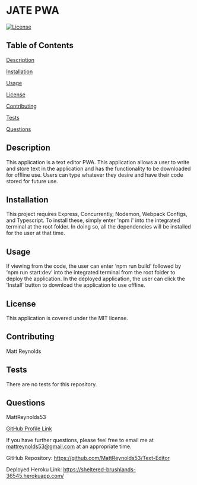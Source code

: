 # JATE PWA
[![License](https://img.shields.io/badge/License-MIT-blue.svg)](https://opensource.org/licenses/MIT)

## Table of Contents
<a href="#description">Description</a>

<a href="#installation">Installation</a>

<a href="#usage">Usage</a>

<a href="#license">License</a>

<a href="#contributing">Contributing</a>

<a href="#tests">Tests</a>

<a href="#questions">Questions</a>

<div id="description"></div>

## Description
This application is a text editor PWA. This application allows a user to write and store text in the application and has the functionality to be downloaded for offline use. Users can type whatever they desire and have their code stored for future use.

<div id="installation"></div>

## Installation
This project requires Express, Concurrently, Nodemon, Webpack Configs, and Typescript. To install these, simply enter 'npm i' into the integrated terminal at the root folder. In doing so, all the dependencies will be installed for the user at that time.

<div id="usage"></div>

## Usage
If viewing from the code, the user can enter ‘npm run build’ followed by ‘npm run start:dev’ into the integrated terminal from the root folder to deploy the application. In the deployed application, the user can click the 'Install' button to download the application to use offline.

<div id="license"></div>

## License
This application is covered under the MIT license.

<div id="contributing"></div>

## Contributing
Matt Reynolds

<div id="tests"></div>

## Tests
There are no tests for this repository.

<div id="questions"></div>

## Questions
MattReynolds53

<a href="https://github.com/MattReynolds53">GitHub Profile Link</a>


If you have further questions, please feel free to email me at mattreynolds53@gmail.com at an appropriate time.

GitHub Repository: https://github.com/MattReynolds53/Text-Editor

Deployed Heroku Link: https://sheltered-brushlands-36545.herokuapp.com/